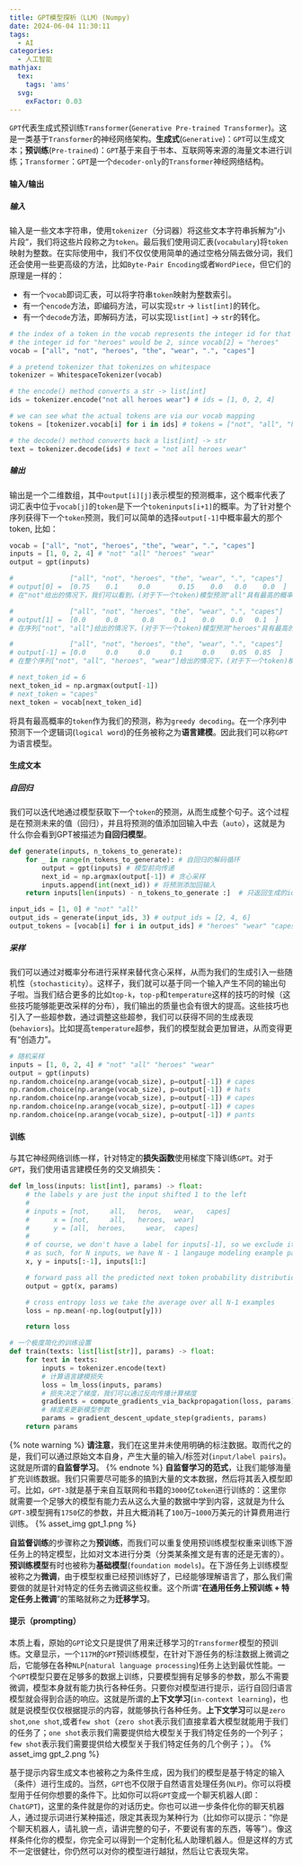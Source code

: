 ```yaml
---
title: GPT模型探析（LLM）(Numpy)
date: 2024-06-04 11:30:11
tags:
  - AI
categories:
  - 人工智能
mathjax:
  tex:
    tags: 'ams'
  svg:
    exFactor: 0.03
---
```


`GPT`代表生成式预训练`Transformer`(`Generative Pre-trained Transformer`)。这是一类基于`Transformer`的神经网络架构。**生成式**(`Generative`)：`GPT`可以生成文本；**预训练**(`Pre-trained`)：`GPT`基于来自于书本、互联网等来源的海量文本进行训练；`Transformer`：`GPT`是一个`decoder-only`的`Transformer`神经网络结构。
<!-- more -->
#### 输入/输出

##### 输入

输入是一些文本字符串，使用`tokenizer`（分词器）将这些文本字符串拆解为”小片段“，我们将这些片段称之为`token`。最后我们使用词汇表(`vocabulary`)将`token`映射为整数。在实际使用中，我们不仅仅使用简单的通过空格分隔去做分词，我们还会使用一些更高级的方法，比如`Byte-Pair Encoding`或者`WordPiece`，但它们的原理是一样的：
- 有一个`vocab`即词汇表，可以将字符串`token`映射为整数索引。
- 有一个`encode`方法，即编码方法，可以实现`str` -> `list[int]`的转化。
- 有一个`decode`方法，即解码方法，可以实现`list[int]` -> `str`的转化。

```python
# the index of a token in the vocab represents the integer id for that token
# the integer id for "heroes" would be 2, since vocab[2] = "heroes"
vocab = ["all", "not", "heroes", "the", "wear", ".", "capes"]

# a pretend tokenizer that tokenizes on whitespace
tokenizer = WhitespaceTokenizer(vocab)

# the encode() method converts a str -> list[int]
ids = tokenizer.encode("not all heroes wear") # ids = [1, 0, 2, 4]

# we can see what the actual tokens are via our vocab mapping
tokens = [tokenizer.vocab[i] for i in ids] # tokens = ["not", "all", "heroes", "wear"]

# the decode() method converts back a list[int] -> str
text = tokenizer.decode(ids) # text = "not all heroes wear"
```
##### 输出

输出是一个二维数组，其中`output[i][j]`表示模型的预测概率，这个概率代表了词汇表中位于`vocab[j]`的`token`是下一个`tokeninputs[i+1]`的概率。为了针对整个序列获得下一个`token`预测，我们可以简单的选择`output[-1]`中概率最大的那个token, 比如：
```python
vocab = ["all", "not", "heroes", "the", "wear", ".", "capes"]
inputs = [1, 0, 2, 4] # "not" "all" "heroes" "wear"
output = gpt(inputs)

#              ["all", "not", "heroes", "the", "wear", ".", "capes"]
# output[0] =  [0.75    0.1     0.0       0.15    0.0   0.0    0.0  ]
# 在"not"给出的情况下，我们可以看到，(对于下一个token)模型预测"all"具有最高的概率

#              ["all", "not", "heroes", "the", "wear", ".", "capes"]
# output[1] =  [0.0     0.0      0.8     0.1    0.0    0.0   0.1  ]
# 在序列["not", "all"]给出的情况下，(对于下一个token)模型预测"heroes"具有最高的概率

#              ["all", "not", "heroes", "the", "wear", ".", "capes"]
# output[-1] = [0.0     0.0     0.0     0.1     0.0    0.05  0.85  ]
# 在整个序列["not", "all", "heroes", "wear"]给出的情况下，(对于下一个token)模型预测"capes"具有最高的概率

# next_token_id = 6
next_token_id = np.argmax(output[-1]) 
# next_token = "capes"
next_token = vocab[next_token_id] 
```
将具有最高概率的`token`作为我们的预测，称为`greedy decoding`。在一个序列中预测下一个逻辑词(`logical word`)的任务被称之为**语言建模**。因此我们可以称`GPT`为语言模型。
#### 生成文本

##### 自回归

我们可以迭代地通过模型获取下一个`token`的预测，从而生成整个句子。这个过程是在预测未来的值（回归），并且将预测的值添加回输入中去（`auto`），这就是为什么你会看到GPT被描述为**自回归模型**。
```python
def generate(inputs, n_tokens_to_generate):
    for _ in range(n_tokens_to_generate): # 自回归的解码循环
        output = gpt(inputs) # 模型前向传递
        next_id = np.argmax(output[-1]) # 贪心采样
        inputs.append(int(next_id)) # 将预测添加回输入
    return inputs[len(inputs) - n_tokens_to_generate :]  # 只返回生成的ids

input_ids = [1, 0] # "not" "all"
output_ids = generate(input_ids, 3) # output_ids = [2, 4, 6]
output_tokens = [vocab[i] for i in output_ids] # "heroes" "wear" "capes"
```
##### 采样

我们可以通过对概率分布进行采样来替代贪心采样，从而为我们的生成引入一些随机性（`stochasticity`）。这样子，我们就可以基于同一个输入产生不同的输出句子啦。当我们结合更多的比如`top-k`，`top-p`和`temperature`这样的技巧的时候（这些技巧能够能更改采样的分布），我们输出的质量也会有很大的提高。这些技巧也引入了一些超参数，通过调整这些超参，我们可以获得不同的生成表现(`behaviors`)。比如提高`temperature`超参，我们的模型就会更加冒进，从而变得更有“创造力”。
```python
# 随机采样
inputs = [1, 0, 2, 4] # "not" "all" "heroes" "wear"
output = gpt(inputs)
np.random.choice(np.arange(vocab_size), p=output[-1]) # capes
np.random.choice(np.arange(vocab_size), p=output[-1]) # hats
np.random.choice(np.arange(vocab_size), p=output[-1]) # capes
np.random.choice(np.arange(vocab_size), p=output[-1]) # capes
np.random.choice(np.arange(vocab_size), p=output[-1]) # pants
```
#### 训练

与其它神经网络训练一样，针对特定的**损失函数**使用梯度下降训练`GPT`。对于`GPT`，我们使用语言建模任务的交叉熵损失：
```python
def lm_loss(inputs: list[int], params) -> float:
    # the labels y are just the input shifted 1 to the left
    #
    # inputs = [not,     all,   heros,   wear,   capes]
    #      x = [not,     all,   heroes,  wear]
    #      y = [all,  heroes,     wear,  capes]
    #
    # of course, we don't have a label for inputs[-1], so we exclude it from x
    # as such, for N inputs, we have N - 1 langauge modeling example pairs
    x, y = inputs[:-1], inputs[1:]

    # forward pass all the predicted next token probability distributions at each position
    output = gpt(x, params)

    # cross entropy loss we take the average over all N-1 examples
    loss = np.mean(-np.log(output[y]))

    return loss

# 一个极度简化的训练设置
def train(texts: list[list[str]], params) -> float:
    for text in texts:
        inputs = tokenizer.encode(text)
        # 计算语言建模损失
        loss = lm_loss(inputs, params)
        # 损失决定了梯度，我们可以通过反向传播计算梯度
        gradients = compute_gradients_via_backpropagation(loss, params)
        # 梯度来更新模型参数
        params = gradient_descent_update_step(gradients, params)
    return params
```
{% note warning %}
**请注意**，我们在这里并未使用明确的标注数据。取而代之的是，我们可以通过原始文本自身，产生大量的输入/标签对(`input/label pairs`)。这就是所谓的**自监督学习**。
{% endnote %}
**自监督学习的范式**，让我们能够海量扩充训练数据。我们只需要尽可能多的搞到大量的文本数据，然后将其丢入模型即可。比如，`GPT-3`就是基于来自互联网和书籍的`3000`亿`token`进行训练的：这里你就需要一个足够大的模型有能力去从这么大量的数据中学到内容，这就是为什么`GPT-3`模型拥有`1750`亿的参数，并且大概消耗了`100`万–`1000`万美元的计算费用进行训练。
{% asset_img gpt_1.png %}

**自监督训练**的步骤称之为**预训练**，而我们可以重复使用预训练模型权重来训练下游任务上的特定模型，比如对文本进行分类（分类某条推文是有害的还是无害的）。**预训练模型**有时也被称为**基础模型**(`foundation models`)。在下游任务上训练模型被称之为**微调**，由于模型权重已经预训练好了，已经能够理解语言了，那么我们需要做的就是针对特定的任务去微调这些权重。这个所谓“**在通用任务上预训练 + 特定任务上微调**”的策略就称之为**迁移学习**。

#### 提示（prompting）

本质上看，原始的`GPT`论文只是提供了用来迁移学习的`Transformer`模型的预训练。文章显示，一个`117M`的`GPT`预训练模型，在针对下游任务的标注数据上微调之后，它能够在各种`NLP`(`natural language processing`)任务上达到最优性能。一个`GPT`模型只要在足够多的数据上训练，只要模型拥有足够多的参数，那么不需要微调，模型本身就有能力执行各种任务。只要你对模型进行提示，运行自回归语言模型就会得到合适的响应。这就是所谓的**上下文学习**(`in-context learning`)，也就是说模型仅仅根据提示的内容，就能够执行各种任务。**上下文学习**可以是`zero shot`,`one shot`,或者`few shot`（`zero shot`表示我们直接拿着大模型就能用于我们的任务了；`one shot`表示我们需要提供给大模型关于我们特定任务的一个列子；`few shot`表示我们需要提供给大模型关于我们特定任务的几个例子；）。
{% asset_img gpt_2.png %}

基于提示内容生成文本也被称之为条件生成，因为我们的模型是基于特定的输入（条件）进行生成的。当然，`GPT`也不仅限于自然语言处理任务(`NLP`)。你可以将模型用于任何你想要的条件下。比如你可以将`GPT`变成一个聊天机器人(即：`ChatGPT`)，这里的条件就是你的对话历史。你也可以进一步条件化你的聊天机器人，通过提示词进行某种描述，限定其表现为某种行为（比如你可以提示：“你是个聊天机器人，请礼貌一点，请讲完整的句子，不要说有害的东西，等等”）。像这样条件化你的模型，你完全可以得到一个定制化私人助理机器人。但是这样的方式不一定很健壮，你仍然可以对你的模型进行越狱，然后让它表现失常。
